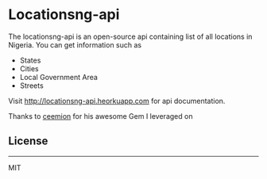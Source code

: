 # Locationsng-api 

The locationsng-api is an open-source api containing list of all locations in Nigeria. You can get information such as 
- States 
- Cities 
- Local Government Area 
- Streets 

Visit  http://locationsng-api.heorkuapp.com for api documentation. 

Thanks to [ceemion](https://github.com/ceemion/locations_ng) for his awesome Gem I leveraged on 

## License 
---
MIT 

